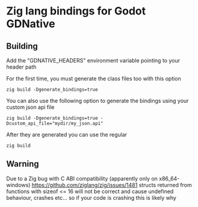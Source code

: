 # Zig lang bindings for Godot GDNative

## Building

Add the "GDNATIVE_HEADERS" environment variable pointing to your header path

For the first time, you must generate the class files too with this option

```
zig build -Dgenerate_bindings=true
```

You can also use the following option to generate the bindings using your custom json api file

```
zig build -Dgenerate_bindings=true -Dcustom_api_file="mydir/my_json.api"
```

After they are generated you can use the regular

```
zig build
```

## Warning

Due to a Zig bug with C ABI compatibility (apparently only on x86_64-windows) https://github.com/ziglang/zig/issues/1481 structs returned from functions with sizeof <= 16 will not be correct and cause undefined behaviour, crashes etc... so if your code is crashing this is likely why
